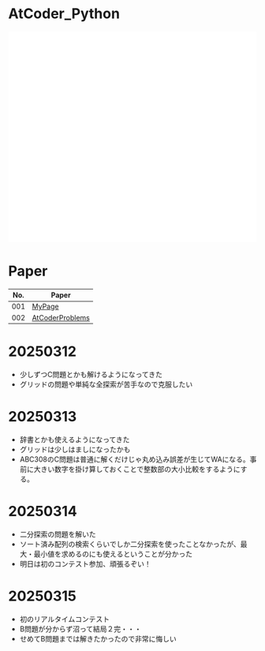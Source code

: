 # AtCoder_Python
![comp](logo_wh.svg)

# Paper
|No.|Paper|
|---|---|
|001|[MyPage](https://atcoder.jp/users/InuDog9520)|
|002|[AtCoderProblems](https://kenkoooo.com/atcoder/#/table/InuDog9520)|

# 20250312
- 少しずつC問題とかも解けるようになってきた
- グリッドの問題や単純な全探索が苦手なので克服したい

# 20250313
- 辞書とかも使えるようになってきた
- グリッドは少しはましになったかも
- ABC308のC問題は普通に解くだけじゃ丸め込み誤差が生じてWAになる。事前に大きい数字を掛け算しておくことで整数部の大小比較をするようにする。

# 20250314
- 二分探索の問題を解いた
- ソート済み配列の検索くらいでしか二分探索を使ったことなかったが、最大・最小値を求めるのにも使えるということが分かった
- 明日は初のコンテスト参加、頑張るぞい！

# 20250315
- 初のリアルタイムコンテスト
- B問題が分からず沼って結局２完・・・
- せめてB問題までは解きたかったので非常に悔しい